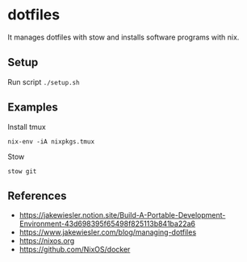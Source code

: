 # dotfiles
It manages dotfiles with stow and installs software programs with nix.

## Setup
Run script `./setup.sh`

## Examples
Install tmux
```
nix-env -iA nixpkgs.tmux
```
Stow
```
stow git
```

## References
* https://jakewiesler.notion.site/Build-A-Portable-Development-Environment-43d698395f65498f825113b841ba22a6
* https://www.jakewiesler.com/blog/managing-dotfiles
* https://nixos.org
* https://github.com/NixOS/docker
